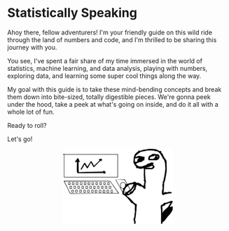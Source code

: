 # Statistically Speaking

Ahoy there, fellow adventurers! I'm your friendly guide on this wild ride through the land of numbers and code, and I'm thrilled to be sharing this journey with you.

You see, I've spent a fair share of my time immersed in the world of statistics, machine learning, and data analysis, playing with numbers, exploring data, and learning some super cool things along the way.

My goal with this guide is to take these mind-bending concepts and break them down into bite-sized, totally digestible pieces. We're gonna peek under the hood, take a peek at what's going on inside, and do it all with a whole lot of fun.

Ready to roll?

Let's go!

<p align="center">
  <picture>
    <source media="(prefers-color-scheme: dark)" srcset="assets/graph-dino-white.png" />
    <img width="50%" src="assets/graph-dino-black.png" />
  </picture>
</p>
